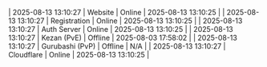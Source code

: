 | 2025-08-13 13:10:27 | Website | Online | 2025-08-13 13:10:25 |
| 2025-08-13 13:10:27 | Registration | Online | 2025-08-13 13:10:25 |
| 2025-08-13 13:10:27 | Auth Server | Online | 2025-08-13 13:10:25 |
| 2025-08-13 13:10:27 | Kezan (PvE) | Offline | 2025-08-03 17:58:02 |
| 2025-08-13 13:10:27 | Gurubashi (PvP) | Offline | N/A |
| 2025-08-13 13:10:27 | Cloudflare | Online | 2025-08-13 13:10:25 |
